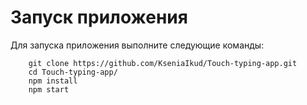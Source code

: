 # Запуск приложения
Для запуска приложения выполните следующие команды:
```
    git clone https://github.com/KseniaIkud/Touch-typing-app.git
    cd Touch-typing-app/
    npm install
    npm start
```